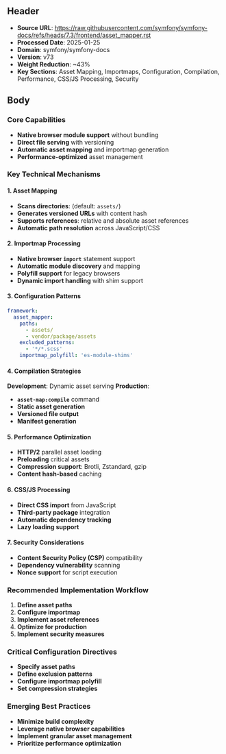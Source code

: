 ## Header
- **Source URL**: https://raw.githubusercontent.com/symfony/symfony-docs/refs/heads/7.3/frontend/asset_mapper.rst
- **Processed Date**: 2025-01-25
- **Domain**: symfony/symfony-docs
- **Version**: v73
- **Weight Reduction**: ~43%
- **Key Sections**: Asset Mapping, Importmaps, Configuration, Compilation, Performance, CSS/JS Processing, Security

## Body

### Core Capabilities
- **Native browser module support** without bundling
- **Direct file serving** with versioning
- **Automatic asset mapping** and importmap generation
- **Performance-optimized** asset management

### Key Technical Mechanisms

#### 1. Asset Mapping
- **Scans directories**: (default: `assets/`)
- **Generates versioned URLs** with content hash
- **Supports references**: relative and absolute asset references
- **Automatic path resolution** across JavaScript/CSS

#### 2. Importmap Processing
- **Native browser `import`** statement support
- **Automatic module discovery** and mapping
- **Polyfill support** for legacy browsers
- **Dynamic import handling** with shim support

#### 3. Configuration Patterns
```yaml
framework:
  asset_mapper:
    paths:
      - assets/
      - vendor/package/assets
    excluded_patterns:
      - '*/*.scss'
    importmap_polyfill: 'es-module-shims'
```

#### 4. Compilation Strategies
**Development**: Dynamic asset serving
**Production**:
- **`asset-map:compile`** command
- **Static asset generation**
- **Versioned file output**
- **Manifest generation**

#### 5. Performance Optimization
- **HTTP/2** parallel asset loading
- **Preloading** critical assets
- **Compression support**: Brotli, Zstandard, gzip
- **Content hash-based** caching

#### 6. CSS/JS Processing
- **Direct CSS import** from JavaScript
- **Third-party package** integration
- **Automatic dependency tracking**
- **Lazy loading support**

#### 7. Security Considerations
- **Content Security Policy (CSP)** compatibility
- **Dependency vulnerability** scanning
- **Nonce support** for script execution

### Recommended Implementation Workflow
1. **Define asset paths**
2. **Configure importmap**
3. **Implement asset references**
4. **Optimize for production**
5. **Implement security measures**

### Critical Configuration Directives
- **Specify asset paths**
- **Define exclusion patterns**
- **Configure importmap polyfill**
- **Set compression strategies**

### Emerging Best Practices
- **Minimize build complexity**
- **Leverage native browser capabilities**
- **Implement granular asset management**
- **Prioritize performance optimization**